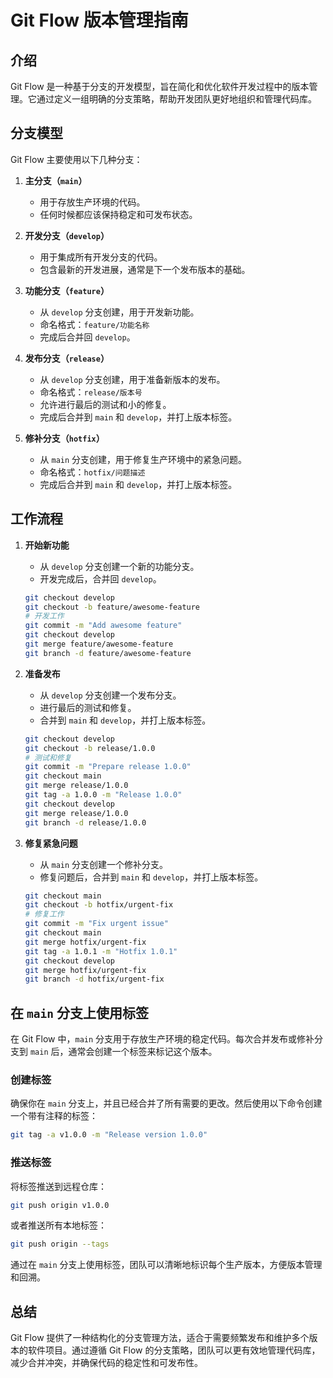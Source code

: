 # Git Flow 版本管理指南

## 介绍

Git Flow 是一种基于分支的开发模型，旨在简化和优化软件开发过程中的版本管理。它通过定义一组明确的分支策略，帮助开发团队更好地组织和管理代码库。

## 分支模型

Git Flow 主要使用以下几种分支：

1. **主分支（`main`）**
   - 用于存放生产环境的代码。
   - 任何时候都应该保持稳定和可发布状态。

2. **开发分支（`develop`）**
   - 用于集成所有开发分支的代码。
   - 包含最新的开发进展，通常是下一个发布版本的基础。

3. **功能分支（`feature`）**
   - 从 `develop` 分支创建，用于开发新功能。
   - 命名格式：`feature/功能名称`
   - 完成后合并回 `develop`。

4. **发布分支（`release`）**
   - 从 `develop` 分支创建，用于准备新版本的发布。
   - 命名格式：`release/版本号`
   - 允许进行最后的测试和小的修复。
   - 完成后合并到 `main` 和 `develop`，并打上版本标签。

5. **修补分支（`hotfix`）**
   - 从 `main` 分支创建，用于修复生产环境中的紧急问题。
   - 命名格式：`hotfix/问题描述`
   - 完成后合并到 `main` 和 `develop`，并打上版本标签。

## 工作流程

1. **开始新功能**
   - 从 `develop` 分支创建一个新的功能分支。
   - 开发完成后，合并回 `develop`。

   ```bash
   git checkout develop
   git checkout -b feature/awesome-feature
   # 开发工作
   git commit -m "Add awesome feature"
   git checkout develop
   git merge feature/awesome-feature
   git branch -d feature/awesome-feature
   ```

2. **准备发布**
   - 从 `develop` 分支创建一个发布分支。
   - 进行最后的测试和修复。
   - 合并到 `main` 和 `develop`，并打上版本标签。

   ```bash
   git checkout develop
   git checkout -b release/1.0.0
   # 测试和修复
   git commit -m "Prepare release 1.0.0"
   git checkout main
   git merge release/1.0.0
   git tag -a 1.0.0 -m "Release 1.0.0"
   git checkout develop
   git merge release/1.0.0
   git branch -d release/1.0.0
   ```

3. **修复紧急问题**
   - 从 `main` 分支创建一个修补分支。
   - 修复问题后，合并到 `main` 和 `develop`，并打上版本标签。

   ```bash
   git checkout main
   git checkout -b hotfix/urgent-fix
   # 修复工作
   git commit -m "Fix urgent issue"
   git checkout main
   git merge hotfix/urgent-fix
   git tag -a 1.0.1 -m "Hotfix 1.0.1"
   git checkout develop
   git merge hotfix/urgent-fix
   git branch -d hotfix/urgent-fix
   ```

## 在 `main` 分支上使用标签

在 Git Flow 中，`main` 分支用于存放生产环境的稳定代码。每次合并发布或修补分支到 `main` 后，通常会创建一个标签来标记这个版本。

### 创建标签

确保你在 `main` 分支上，并且已经合并了所有需要的更改。然后使用以下命令创建一个带有注释的标签：

```bash
git tag -a v1.0.0 -m "Release version 1.0.0"
```

### 推送标签

将标签推送到远程仓库：

```bash
git push origin v1.0.0
```

或者推送所有本地标签：

```bash
git push origin --tags
```

通过在 `main` 分支上使用标签，团队可以清晰地标识每个生产版本，方便版本管理和回溯。

## 总结

Git Flow 提供了一种结构化的分支管理方法，适合于需要频繁发布和维护多个版本的软件项目。通过遵循 Git Flow 的分支策略，团队可以更有效地管理代码库，减少合并冲突，并确保代码的稳定性和可发布性。
